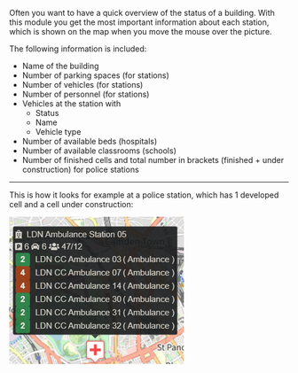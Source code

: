 Often you want to have a quick overview of the status of a building.
With this module you get the most important information about each station,
 which is shown on the map when you move the mouse over the picture.

The following information is included:

* Name of the building
* Number of parking spaces (for stations)
* Number of vehicles (for stations)
* Number of personnel (for stations)
* Vehicles at the station with
    * Status
    * Name
    * Vehicle type
* Number of available beds (hospitals)
* Number of available classrooms (schools)
* Number of finished cells and total number in brackets (finished + under construction) for police stations

***

This is how it looks for example at a police station, which has 1 developed cell and a cell under construction:

![An example ambulance station](assets/en_US/example.png)
